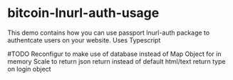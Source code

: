 # bitcoin-lnurl-auth-usage
This demo contains how you can use passport lnurl-auth package to authentcate users on your website.
Uses Typescript 

#TODO
Reconfigur to make use of database instead of Map Object for in memory
Scale to return json return instead of default html/text return type on login object
